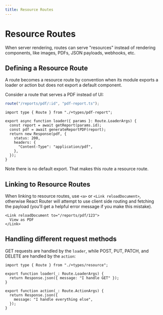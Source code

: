 ```yaml
---
title: Resource Routes
---
```


# Resource Routes

When server rendering, routes can serve "resources" instead of rendering components, like images, PDFs, JSON payloads, webhooks, etc.

## Defining a Resource Route

A route becomes a resource route by convention when its module exports a loader or action but does not export a default component.

Consider a route that serves a PDF instead of UI:

```ts
route("/reports/pdf/:id", "pdf-report.ts");
```

```tsx filename=pdf-report.ts
import type { Route } from "./+types/pdf-report";

export async function loader({ params }: Route.LoaderArgs) {
  const report = await getReport(params.id);
  const pdf = await generateReportPDF(report);
  return new Response(pdf, {
    status: 200,
    headers: {
      "Content-Type": "application/pdf",
    },
  });
}
```

Note there is no default export. That makes this route a resource route.

## Linking to Resource Routes

When linking to resource routes, use `<a>` or `<Link reloadDocument>`, otherwise React Router will attempt to use client side routing and fetching the payload (you'll get a helpful error message if you make this mistake).

```tsx
<Link reloadDocument to="/reports/pdf/123">
  View as PDF
</Link>
```

## Handling different request methods

GET requests are handled by the `loader`, while POST, PUT, PATCH, and DELETE are handled by the `action`:

```tsx
import type { Route } from "./+types/resource";

export function loader(_: Route.LoaderArgs) {
  return Response.json({ message: "I handle GET" });
}

export function action(_: Route.ActionArgs) {
  return Response.json({
    message: "I handle everything else",
  });
}
```
